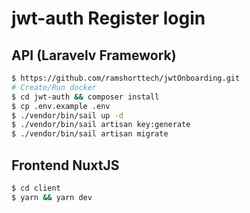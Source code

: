 # jwt-auth Register login

##  API (Laravelv Framework)

```bash
$ https://github.com/ramshorttech/jwtOnboarding.git
# Create/Run docker
$ cd jwt-auth && composer install
$ cp .env.example .env
$ ./vendor/bin/sail up -d
$ ./vendor/bin/sail artisan key:generate
$ ./vendor/bin/sail artisan migrate
```

##  Frontend NuxtJS

```bash
$ cd client
$ yarn && yarn dev
```